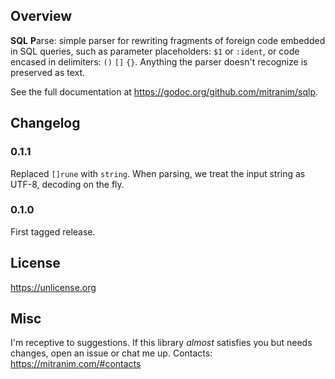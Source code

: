 ## Overview

**SQL** **P**arse: simple parser for rewriting fragments of foreign code embedded in SQL queries, such as parameter placeholders: `$1` or `:ident`, or code encased in delimiters: `()` `[]` `{}`. Anything the parser doesn't recognize is preserved as text.

See the full documentation at https://godoc.org/github.com/mitranim/sqlp.

## Changelog

### 0.1.1

Replaced `[]rune` with `string`. When parsing, we treat the input string as UTF-8, decoding on the fly.

### 0.1.0

First tagged release.

## License

https://unlicense.org

## Misc

I'm receptive to suggestions. If this library _almost_ satisfies you but needs changes, open an issue or chat me up. Contacts: https://mitranim.com/#contacts
